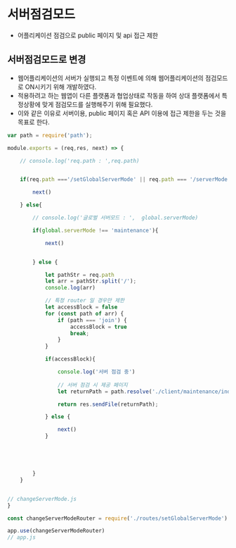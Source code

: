 

# 서버점검모드 
- 어플리케이션 점검으로 public 페이지 및 api 접근 제한

## 서버점검모드로 변경
- 웹어플리케이션의 서버가 실행되고 특정 이벤트에 의해 웹어플리케이션의 점검모드로 ON시키기 위해 개발하였다.
- 적용하려고 하는 웹앱이 다른 플랫폼과 협업상태로 작동을 하여 상대 플랫폼에서 특정상황에 맞게 점검모드를 실행해주기 위해 필요했다.
- 이와 같은 이유로 서버이용, public 페이지 혹은 API 이용에 접근 제한을 두는 것을 목표로 한다.


``` javascript
var path = require('path');

module.exports = (req,res, next) => {

    // console.log('req.path : ',req.path)


    if(req.path ==='/setGlobalServerMode' || req.path === '/serverMode'){

        next()

    } else{

        // console.log('글로벌 서버모드 : ',  global.serverMode)

        if(global.serverMode !== 'maintenance'){

            next()


        } else {

            let pathStr = req.path
            let arr = pathStr.split('/');
            console.log(arr)

            // 특정 router 일 경우만 제한
            let accessBlock = false
            for (const path of arr) {
                if (path === 'join') {
                    accessBlock = true
                    break;
                }
            }

            if(accessBlock){

                console.log('서버 점검 중')
                
                // 서버 점검 시 제공 페이지
                let returnPath = path.resolve('./client/maintenance/index.html')

                return res.sendFile(returnPath);

            } else {

                next()
            }





        }
    }


// changeServerMode.js
}

```



``` javascript
const changeServerModeRouter = require('./routes/setGlobalServerMode')   // 서버점검모드로 QA지원용 라우터 세팅

app.use(changeServerModeRouter)
// app.js
```
